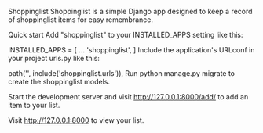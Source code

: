 Shoppinglist
Shoppinglist is a simple Django app designed to keep a record of shoppinglist items for easy remembrance.

Quick start
Add "shoppinglist" to your INSTALLED_APPS setting like this:

INSTALLED_APPS = [
    ...
    'shoppinglist',
]
Include the application's URLconf in your project urls.py like this:

path('', include('shoppinglist.urls')),
Run python manage.py migrate to create the shoppinglist models.

Start the development server and visit http://127.0.0.1:8000/add/ to add an item to your list.

Visit http://127.0.0.1:8000 to view your list.
